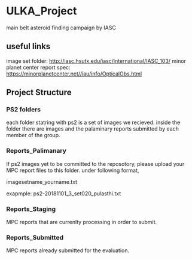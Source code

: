 # ULKA_Project
main belt asteroid finding campaign by IASC

## useful links

image set folder: http://iasc.hsutx.edu/iasc/international/IASC_103/
minor planet center report spec: https://minorplanetcenter.net//iau/info/OpticalObs.html

## Project Structure

### PS2 folders
each folder statring with ps2 is a set of images we recieved. inside the folder there are images and the palaminary reports submitted by each member of the group.

### Reports_Palimanary
If ps2 images yet to be committed to the reposotory, please upload your MPC report files to this folder. under following format,

imagesetname_yourname.txt

exapmple: ps2-20181101_3_set020_pulasthi.txt

### Reports_Staging
MPC reports that are currenlty processing in order to submit.

### Reports_Submitted
MPC reports already submitted for the evaluation.

